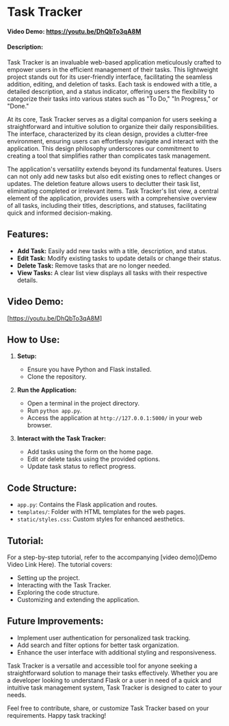 
# Task Tracker
#### Video Demo: <https://youtu.be/DhQbTo3qA8M>
#### Description:

Task Tracker is an invaluable web-based application meticulously crafted to empower users in the efficient management of their tasks. This lightweight project stands out for its user-friendly interface, facilitating the seamless addition, editing, and deletion of tasks. Each task is endowed with a title, a detailed description, and a status indicator, offering users the flexibility to categorize their tasks into various states such as "To Do," "In Progress," or "Done."

At its core, Task Tracker serves as a digital companion for users seeking a straightforward and intuitive solution to organize their daily responsibilities. The interface, characterized by its clean design, provides a clutter-free environment, ensuring users can effortlessly navigate and interact with the application. This design philosophy underscores our commitment to creating a tool that simplifies rather than complicates task management.

The application's versatility extends beyond its fundamental features. Users can not only add new tasks but also edit existing ones to reflect changes or updates. The deletion feature allows users to declutter their task list, eliminating completed or irrelevant items. Task Tracker's list view, a central element of the application, provides users with a comprehensive overview of all tasks, including their titles, descriptions, and statuses, facilitating quick and informed decision-making.

## Features:
- **Add Task:** Easily add new tasks with a title, description, and status.
- **Edit Task:** Modify existing tasks to update details or change their status.
- **Delete Task:** Remove tasks that are no longer needed.
- **View Tasks:** A clear list view displays all tasks with their respective details.

## Video Demo:
[https://youtu.be/DhQbTo3qA8M]

## How to Use:
1. **Setup:**
   - Ensure you have Python and Flask installed.
   - Clone the repository.

2. **Run the Application:**
   - Open a terminal in the project directory.
   - Run `python app.py`.
   - Access the application at `http://127.0.0.1:5000/` in your web browser.

3. **Interact with the Task Tracker:**
   - Add tasks using the form on the home page.
   - Edit or delete tasks using the provided options.
   - Update task status to reflect progress.

## Code Structure:
- `app.py`: Contains the Flask application and routes.
- `templates/`: Folder with HTML templates for the web pages.
- `static/styles.css`: Custom styles for enhanced aesthetics.

## Tutorial:
For a step-by-step tutorial, refer to the accompanying [video demo](Demo Video Link Here). The tutorial covers:
- Setting up the project.
- Interacting with the Task Tracker.
- Exploring the code structure.
- Customizing and extending the application.

## Future Improvements:
- Implement user authentication for personalized task tracking.
- Add search and filter options for better task organization.
- Enhance the user interface with additional styling and responsiveness.

Task Tracker is a versatile and accessible tool for anyone seeking a straightforward solution to manage their tasks effectively. Whether you are a developer looking to understand Flask or a user in need of a quick and intuitive task management system, Task Tracker is designed to cater to your needs.

Feel free to contribute, share, or customize Task Tracker based on your requirements. Happy task tracking!
